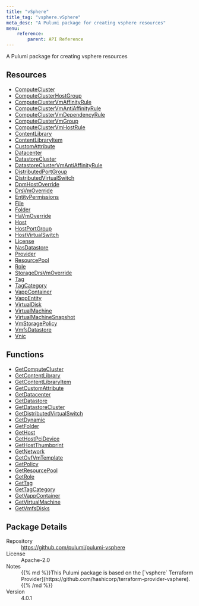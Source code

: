 ```yaml
---
title: "vSphere"
title_tag: "vsphere.vSphere"
meta_desc: "A Pulumi package for creating vsphere resources"
menu:
    reference:
        parent: API Reference
---
```


<!-- WARNING: this file was generated by Pulumi Docs Generator. -->
<!-- Do not edit by hand unless you're certain you know what you are doing! -->

A Pulumi package for creating vsphere resources

<h2 id="resources">Resources</h2>
<ul class="api">
    <li><a href="computecluster" title="ComputeCluster"><span class="symbol resource"></span>ComputeCluster</a></li>
    <li><a href="computeclusterhostgroup" title="ComputeClusterHostGroup"><span class="symbol resource"></span>ComputeClusterHostGroup</a></li>
    <li><a href="computeclustervmaffinityrule" title="ComputeClusterVmAffinityRule"><span class="symbol resource"></span>ComputeClusterVmAffinityRule</a></li>
    <li><a href="computeclustervmantiaffinityrule" title="ComputeClusterVmAntiAffinityRule"><span class="symbol resource"></span>ComputeClusterVmAntiAffinityRule</a></li>
    <li><a href="computeclustervmdependencyrule" title="ComputeClusterVmDependencyRule"><span class="symbol resource"></span>ComputeClusterVmDependencyRule</a></li>
    <li><a href="computeclustervmgroup" title="ComputeClusterVmGroup"><span class="symbol resource"></span>ComputeClusterVmGroup</a></li>
    <li><a href="computeclustervmhostrule" title="ComputeClusterVmHostRule"><span class="symbol resource"></span>ComputeClusterVmHostRule</a></li>
    <li><a href="contentlibrary" title="ContentLibrary"><span class="symbol resource"></span>ContentLibrary</a></li>
    <li><a href="contentlibraryitem" title="ContentLibraryItem"><span class="symbol resource"></span>ContentLibraryItem</a></li>
    <li><a href="customattribute" title="CustomAttribute"><span class="symbol resource"></span>CustomAttribute</a></li>
    <li><a href="datacenter" title="Datacenter"><span class="symbol resource"></span>Datacenter</a></li>
    <li><a href="datastorecluster" title="DatastoreCluster"><span class="symbol resource"></span>DatastoreCluster</a></li>
    <li><a href="datastoreclustervmantiaffinityrule" title="DatastoreClusterVmAntiAffinityRule"><span class="symbol resource"></span>DatastoreClusterVmAntiAffinityRule</a></li>
    <li><a href="distributedportgroup" title="DistributedPortGroup"><span class="symbol resource"></span>DistributedPortGroup</a></li>
    <li><a href="distributedvirtualswitch" title="DistributedVirtualSwitch"><span class="symbol resource"></span>DistributedVirtualSwitch</a></li>
    <li><a href="dpmhostoverride" title="DpmHostOverride"><span class="symbol resource"></span>DpmHostOverride</a></li>
    <li><a href="drsvmoverride" title="DrsVmOverride"><span class="symbol resource"></span>DrsVmOverride</a></li>
    <li><a href="entitypermissions" title="EntityPermissions"><span class="symbol resource"></span>EntityPermissions</a></li>
    <li><a href="file" title="File"><span class="symbol resource"></span>File</a></li>
    <li><a href="folder" title="Folder"><span class="symbol resource"></span>Folder</a></li>
    <li><a href="havmoverride" title="HaVmOverride"><span class="symbol resource"></span>HaVmOverride</a></li>
    <li><a href="host" title="Host"><span class="symbol resource"></span>Host</a></li>
    <li><a href="hostportgroup" title="HostPortGroup"><span class="symbol resource"></span>HostPortGroup</a></li>
    <li><a href="hostvirtualswitch" title="HostVirtualSwitch"><span class="symbol resource"></span>HostVirtualSwitch</a></li>
    <li><a href="license" title="License"><span class="symbol resource"></span>License</a></li>
    <li><a href="nasdatastore" title="NasDatastore"><span class="symbol resource"></span>NasDatastore</a></li>
    <li><a href="provider" title="Provider"><span class="symbol resource"></span>Provider</a></li>
    <li><a href="resourcepool" title="ResourcePool"><span class="symbol resource"></span>ResourcePool</a></li>
    <li><a href="role" title="Role"><span class="symbol resource"></span>Role</a></li>
    <li><a href="storagedrsvmoverride" title="StorageDrsVmOverride"><span class="symbol resource"></span>StorageDrsVmOverride</a></li>
    <li><a href="tag" title="Tag"><span class="symbol resource"></span>Tag</a></li>
    <li><a href="tagcategory" title="TagCategory"><span class="symbol resource"></span>TagCategory</a></li>
    <li><a href="vappcontainer" title="VappContainer"><span class="symbol resource"></span>VappContainer</a></li>
    <li><a href="vappentity" title="VappEntity"><span class="symbol resource"></span>VappEntity</a></li>
    <li><a href="virtualdisk" title="VirtualDisk"><span class="symbol resource"></span>VirtualDisk</a></li>
    <li><a href="virtualmachine" title="VirtualMachine"><span class="symbol resource"></span>VirtualMachine</a></li>
    <li><a href="virtualmachinesnapshot" title="VirtualMachineSnapshot"><span class="symbol resource"></span>VirtualMachineSnapshot</a></li>
    <li><a href="vmstoragepolicy" title="VmStoragePolicy"><span class="symbol resource"></span>VmStoragePolicy</a></li>
    <li><a href="vmfsdatastore" title="VmfsDatastore"><span class="symbol resource"></span>VmfsDatastore</a></li>
    <li><a href="vnic" title="Vnic"><span class="symbol resource"></span>Vnic</a></li>
</ul>

<h2 id="functions">Functions</h2>
<ul class="api">
    <li><a href="getcomputecluster" title="GetComputeCluster"><span class="symbol function"></span>GetComputeCluster</a></li>
    <li><a href="getcontentlibrary" title="GetContentLibrary"><span class="symbol function"></span>GetContentLibrary</a></li>
    <li><a href="getcontentlibraryitem" title="GetContentLibraryItem"><span class="symbol function"></span>GetContentLibraryItem</a></li>
    <li><a href="getcustomattribute" title="GetCustomAttribute"><span class="symbol function"></span>GetCustomAttribute</a></li>
    <li><a href="getdatacenter" title="GetDatacenter"><span class="symbol function"></span>GetDatacenter</a></li>
    <li><a href="getdatastore" title="GetDatastore"><span class="symbol function"></span>GetDatastore</a></li>
    <li><a href="getdatastorecluster" title="GetDatastoreCluster"><span class="symbol function"></span>GetDatastoreCluster</a></li>
    <li><a href="getdistributedvirtualswitch" title="GetDistributedVirtualSwitch"><span class="symbol function"></span>GetDistributedVirtualSwitch</a></li>
    <li><a href="getdynamic" title="GetDynamic"><span class="symbol function"></span>GetDynamic</a></li>
    <li><a href="getfolder" title="GetFolder"><span class="symbol function"></span>GetFolder</a></li>
    <li><a href="gethost" title="GetHost"><span class="symbol function"></span>GetHost</a></li>
    <li><a href="gethostpcidevice" title="GetHostPciDevice"><span class="symbol function"></span>GetHostPciDevice</a></li>
    <li><a href="gethostthumbprint" title="GetHostThumbprint"><span class="symbol function"></span>GetHostThumbprint</a></li>
    <li><a href="getnetwork" title="GetNetwork"><span class="symbol function"></span>GetNetwork</a></li>
    <li><a href="getovfvmtemplate" title="GetOvfVmTemplate"><span class="symbol function"></span>GetOvfVmTemplate</a></li>
    <li><a href="getpolicy" title="GetPolicy"><span class="symbol function"></span>GetPolicy</a></li>
    <li><a href="getresourcepool" title="GetResourcePool"><span class="symbol function"></span>GetResourcePool</a></li>
    <li><a href="getrole" title="GetRole"><span class="symbol function"></span>GetRole</a></li>
    <li><a href="gettag" title="GetTag"><span class="symbol function"></span>GetTag</a></li>
    <li><a href="gettagcategory" title="GetTagCategory"><span class="symbol function"></span>GetTagCategory</a></li>
    <li><a href="getvappcontainer" title="GetVappContainer"><span class="symbol function"></span>GetVappContainer</a></li>
    <li><a href="getvirtualmachine" title="GetVirtualMachine"><span class="symbol function"></span>GetVirtualMachine</a></li>
    <li><a href="getvmfsdisks" title="GetVmfsDisks"><span class="symbol function"></span>GetVmfsDisks</a></li>
</ul>

<h2 id="package-details">Package Details</h2>
<dl class="package-details">
	<dt>Repository</dt>
	<dd><a href="https://github.com/pulumi/pulumi-vsphere">https://github.com/pulumi/pulumi-vsphere</a></dd>
	<dt>License</dt>
	<dd>Apache-2.0</dd>
	<dt>Notes</dt>
	<dd>{{% md %}}This Pulumi package is based on the [`vsphere` Terraform Provider](https://github.com/hashicorp/terraform-provider-vsphere).{{% /md %}}</dd>
	<dt>Version</dt>
	<dd>4.0.1</dd>
</dl>

